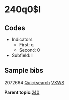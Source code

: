 # 240q0$l

## Codes

-   Indicators
    -   First: q
    -   Second: 0
-   Subfield: l

## Sample bibs

2072664 [Quicksearch](https://search.library.yale.edu/catalog/2072664) [VXWS](http://prodorbis.library.yale.edu:7014/vxws/GetHoldingsService?bibId=2072664)

**Parent topic:**[240](../../tags/240/240.md)

